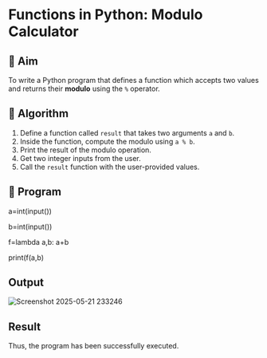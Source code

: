 # Functions in Python: Modulo Calculator

## 🎯 Aim
To write a Python program that defines a function which accepts two values and returns their **modulo** using the `%` operator.

## 🧠 Algorithm
1. Define a function called `result` that takes two arguments `a` and `b`.
2. Inside the function, compute the modulo using `a % b`.
3. Print the result of the modulo operation.
4. Get two integer inputs from the user.
5. Call the `result` function with the user-provided values.

## 🧾 Program

a=int(input())

b=int(input())

f=lambda a,b: a+b 

print(f(a,b)

## Output

![Screenshot 2025-05-21 233246](https://github.com/user-attachments/assets/1b8666d2-9aec-4667-9b4c-a8218dbca57c)

## Result
Thus, the program has been successfully executed.
